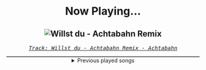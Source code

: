 <div align="center"> 
<h1>Now Playing...</h1>

![Willst du - Achtabahn Remix](https://i.scdn.co/image/ab67616d00001e026908b8024c78c667d56eaa06)
--
_<samp><a href="https://open.spotify.com/track/3zSQQELZYEMQw2YXvvD87Y">Track: Willst du - Achtabahn Remix - Achtabahn</a></samp>_

<div style="border: 1px #4B5054 solid"></div>
<details>
  <summary>
    Previous played songs
  </summary>
  <table>
    <thead>
      <tr>
        <th>
          Artist
        </th>
        <th>
          Song
        </th>
        <th>
          Link
        </th>
      </tr>
    </thead>
    <tbody>
      <tr><td>Achtabahn</td><td>Willst du - Achtabahn Remix</td><td><a href="https://open.spotify.com/track/3zSQQELZYEMQw2YXvvD87Y">https://open.spotify.com/track/3zSQQELZYEMQw2YXvvD87Y</a></td></tr><tr><td>Essenger</td><td>Silence (feat. The Midnight)</td><td><a href="https://open.spotify.com/track/6MAdvTNnR4zgB1Z3D7HEd9">https://open.spotify.com/track/6MAdvTNnR4zgB1Z3D7HEd9</a></td></tr><tr><td>Saltatio Mortis</td><td>Finsterwacht</td><td><a href="https://open.spotify.com/track/0Ktmk5jp4r6ym9hT2bWlQM">https://open.spotify.com/track/0Ktmk5jp4r6ym9hT2bWlQM</a></td></tr><tr><td>Ice Nine Kills</td><td>Meat & Greet</td><td><a href="https://open.spotify.com/track/4DUDclz23qWzRVNe4a8zeK">https://open.spotify.com/track/4DUDclz23qWzRVNe4a8zeK</a></td></tr><tr><td>Wage War</td><td>The River</td><td><a href="https://open.spotify.com/track/2iLl6cs7VkHya8zEiEMEMD">https://open.spotify.com/track/2iLl6cs7VkHya8zEiEMEMD</a></td></tr><tr><td>The Ghost Inside</td><td>Death Grip</td><td><a href="https://open.spotify.com/track/3ctWOjhZJkxbeXSA5yJFCa">https://open.spotify.com/track/3ctWOjhZJkxbeXSA5yJFCa</a></td></tr><tr><td>Siamese</td><td>On Fire</td><td><a href="https://open.spotify.com/track/3Qdy96od2cglla7Tnklc1N">https://open.spotify.com/track/3Qdy96od2cglla7Tnklc1N</a></td></tr><tr><td>Kingdom Of Giants</td><td>Wasted Space</td><td><a href="https://open.spotify.com/track/2swqb0ij8Xpksi4A7tqE6i">https://open.spotify.com/track/2swqb0ij8Xpksi4A7tqE6i</a></td></tr><tr><td>Rain City Drive</td><td>Talk to a Friend</td><td><a href="https://open.spotify.com/track/6nqCVzh5uUc85E0Kctky9r">https://open.spotify.com/track/6nqCVzh5uUc85E0Kctky9r</a></td></tr><tr><td>Until I Wake</td><td>Nightmares</td><td><a href="https://open.spotify.com/track/7K2Y8jAajJbplaWxQ5cTh5">https://open.spotify.com/track/7K2Y8jAajJbplaWxQ5cTh5</a></td></tr><tr><td>We Came As Romans</td><td>Daggers</td><td><a href="https://open.spotify.com/track/0JXILsWNyXHEd2IzofS3jX">https://open.spotify.com/track/0JXILsWNyXHEd2IzofS3jX</a></td></tr><tr><td>The Gentle Men</td><td>Enemy</td><td><a href="https://open.spotify.com/track/0OYySkVVgFDyxT7Z0eVOGQ">https://open.spotify.com/track/0OYySkVVgFDyxT7Z0eVOGQ</a></td></tr><tr><td>Resolve</td><td>Death Awaits</td><td><a href="https://open.spotify.com/track/4is7qbTZWLTZGGGEF42w3M">https://open.spotify.com/track/4is7qbTZWLTZGGGEF42w3M</a></td></tr><tr><td>The Plot In You</td><td>THE ONE YOU LOVED</td><td><a href="https://open.spotify.com/track/556JR8TWeOKA0OH9MJKb6B">https://open.spotify.com/track/556JR8TWeOKA0OH9MJKb6B</a></td></tr><tr><td>Ice Nine Kills</td><td>Funeral Derangements</td><td><a href="https://open.spotify.com/track/1m2kn7VbKCD7jKaDq975SQ">https://open.spotify.com/track/1m2kn7VbKCD7jKaDq975SQ</a></td></tr><tr><td>The Plot In You</td><td>ONE LAST TIME</td><td><a href="https://open.spotify.com/track/1CH4iKlzvNAKMT8l88Qdmr">https://open.spotify.com/track/1CH4iKlzvNAKMT8l88Qdmr</a></td></tr><tr><td>Resolve</td><td>Older Days</td><td><a href="https://open.spotify.com/track/3DjsiMycLUIbFsSz7hKndD">https://open.spotify.com/track/3DjsiMycLUIbFsSz7hKndD</a></td></tr><tr><td>Wage War</td><td>Relapse</td><td><a href="https://open.spotify.com/track/6Qd7XC9csaFz3dogXXhrVM">https://open.spotify.com/track/6Qd7XC9csaFz3dogXXhrVM</a></td></tr><tr><td>Rain City Drive</td><td>Witch Hunt</td><td><a href="https://open.spotify.com/track/6qNo3wFYRrjKmI3MsNjLWx">https://open.spotify.com/track/6qNo3wFYRrjKmI3MsNjLWx</a></td></tr><tr><td>Ice Nine Kills</td><td>The Shower Scene</td><td><a href="https://open.spotify.com/track/0sZ7125n1GTxvrq0anThNy">https://open.spotify.com/track/0sZ7125n1GTxvrq0anThNy</a></td></tr>
    </tbody>
  </table>
</details>

</div>
